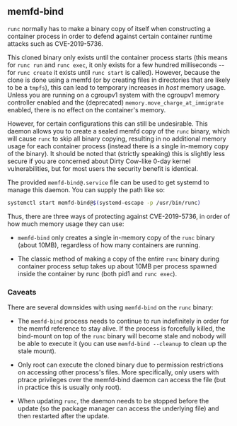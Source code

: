 ## memfd-bind ##

`runc` normally has to make a binary copy of itself when constructing a
container process in order to defend against certain container runtime attacks
such as CVE-2019-5736.

This cloned binary only exists until the container process starts (this means
for `runc run` and `runc exec`, it only exists for a few hundred milliseconds
-- for `runc create` it exists until `runc start` is called). However, because
the clone is done using a memfd (or by creating files in directories that are
likely to be a `tmpfs`), this can lead to temporary increases in *host* memory
usage. Unless you are running on a cgroupv1 system with the cgroupv1 memory
controller enabled and the (deprecated) `memory.move_charge_at_immigrate`
enabled, there is no effect on the container's memory.

However, for certain configurations this can still be undesirable. This daemon
allows you to create a sealed memfd copy of the `runc` binary, which will cause
`runc` to skip all binary copying, resulting in no additional memory usage for
each container process (instead there is a single in-memory copy of the
binary). It should be noted that (strictly speaking) this is slightly less
secure if you are concerned about Dirty Cow-like 0-day kernel vulnerabilities,
but for most users the security benefit is identical.

The provided `memfd-bind@.service` file can be used to get systemd to manage
this daemon. You can supply the path like so:

```bash
systemctl start memfd-bind@$(systemd-escape -p /usr/bin/runc)
```

Thus, there are three ways of protecting against CVE-2019-5736, in order of how
much memory usage they can use:

* `memfd-bind` only creates a single in-memory copy of the `runc` binary (about
  10MB), regardless of how many containers are running.

* The classic method of making a copy of the entire `runc` binary during
  container process setup takes up about 10MB per process spawned inside the
  container by runc (both pid1 and `runc exec`).

### Caveats ###

There are several downsides with using `memfd-bind` on the `runc` binary:

* The `memfd-bind` process needs to continue to run indefinitely in order for
  the memfd reference to stay alive. If the process is forcefully killed, the
  bind-mount on top of the `runc` binary will become stale and nobody will be
  able to execute it (you can use `memfd-bind --cleanup` to clean up the stale
  mount).

* Only root can execute the cloned binary due to permission restrictions on
  accessing other process's files. More specifically, only users with ptrace
  privileges over the memfd-bind daemon can access the file (but in practice
  this is usually only root).

* When updating `runc`, the daemon needs to be stopped before the update (so
  the package manager can access the underlying file) and then restarted after
  the update.
